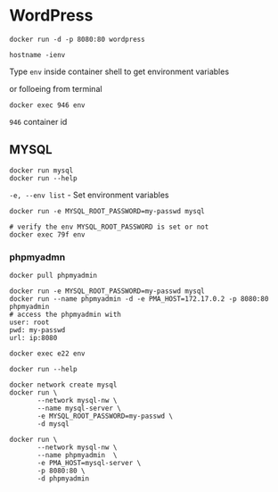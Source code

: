 # WordPress
```
docker run -d -p 8080:80 wordpress

hostname -ienv

```
Type `env` inside container shell to get environment variables

or folloeing from terminal
```
docker exec 946 env
```
`946` container id

## MYSQL
```
docker run mysql
docker run --help
```
  `-e, --env list` -   Set environment variables

```
docker run -e MYSQL_ROOT_PASSWORD=my-passwd mysql

# verify the env MYSQL_ROOT_PASSWORD is set or not
docker exec 79f env
```

### phpmyadmn
```
docker pull phpmyadmin

docker run -e MYSQL_ROOT_PASSWORD=my-passwd mysql
docker run --name phpmyadmin -d -e PMA_HOST=172.17.0.2 -p 8080:80 phpmyadmin
# access the phpmyadmin with
user: root
pwd: my-passwd
url: ip:8080

docker exec e22 env
```
`docker run --help`    

```
docker network create mysql
docker run \
       --network mysql-nw \
       --name mysql-server \
       -e MYSQL_ROOT_PASSWORD=my-passwd \
       -d mysql

docker run \
       --network mysql-nw \
       --name phpmyadmin  \
       -e PMA_HOST=mysql-server \
       -p 8080:80 \
       -d phpmyadmin
```